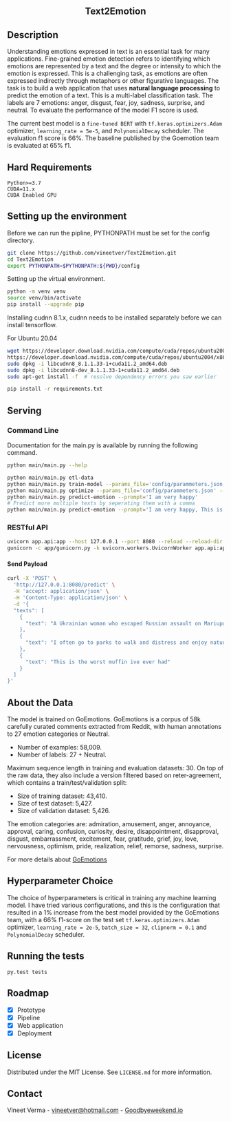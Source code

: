 <h2 align="center"> Text2Emotion </h2>


## Description
Understanding emotions expressed in text is an essential task for many applications. Fine-grained emotion detection refers to identifying which emotions are represented by a text and the degree or intensity to which the emotion is expressed. This is a challenging task, as emotions are often expressed indirectly through metaphors or other figurative languages. The task is to build a web application that uses **natural language processing** to predict the emotion of a text. This is a multi-label classification task. The labels are 7 emotions: anger, disgust, fear, joy,
sadness, surprise, and neutral. To evaluate the performance of the model F1 score is used.

The current best model is a `fine-tuned BERT` with `tf.keras.optimizers.Adam` optimizer, `learning_rate = 5e-5`,
and `PolynomialDecay` scheduler. The evaluation f1 score is 66%. The baseline published by the Goemotion team is evaluated at 65% f1.

## Hard Requirements

    Python>=3.7
    CUDA=11.x
    CUDA Enabled GPU


## Setting up the environment

Before we can run the pipline, PYTHONPATH must be set for the config directory.

```bash
git clone https://github.com/vineetver/Text2Emotion.git
cd Text2Emotion
export PYTHONPATH=$PYTHONPATH:${PWD}/config
```
Setting up the virtual environment.

```bash
python -m venv venv
source venv/bin/activate
pip install --upgrade pip
```

Installing cudnn 8.1.x, cudnn needs to be installed separately before we can install tensorflow.

For Ubuntu 20.04

```bash
wget https://developer.download.nvidia.com/compute/cuda/repos/ubuntu2004/x86_64/libcudnn8_8.1.1.33-1+cuda11.2_amd64.deb
https://developer.download.nvidia.com/compute/cuda/repos/ubuntu2004/x86_64/libcudnn8-dev_8.1.1.33-1+cuda11.2_amd64.deb
sudo dpkg -i libcudnn8_8.1.1.33-1+cuda11.2_amd64.deb
sudo dpkg -i libcudnn8-dev_8.1.1.33-1+cuda11.2_amd64.deb
sudo apt-get install -f  # resolve dependency errors you saw earlier
```

```bash
pip install -r requirements.txt
```
## Serving

### Command Line

Documentation for the main.py is available by running the following command.

```bash
python main/main.py --help
```

```bash
python main/main.py etl-data
python main/main.py train-model --params_file='config/parammeters.json' --experiment_name='fine-tuned-bert' --run_name='PolynomailDecay'
python main/main.py optimize --params_file='config/parammeters.json' --experiment_name='optimization' --n_trials=10
python main/main.py predict-emotion --prompt='I am very happy'
# Predict more multiple texts by seperating them with a comma
python main/main.py predict-emotion --prompt='I am very happy, This is the worst muffin ive ever had'
```

### RESTful API

```bash
uvicorn app.api:app --host 127.0.0.1 --port 8080 --reload --reload-dir src --reload-dir app  # dev
gunicorn -c app/gunicorn.py -k uvicorn.workers.UvicornWorker app.api:app  # production
```

#### Send Payload

```bash
curl -X 'POST' \
  'http://127.0.0.1:8080/predict' \
  -H 'accept: application/json' \
  -H 'Content-Type: application/json' \
  -d '{
  "texts": [
    {
      "text": "A Ukrainian woman who escaped Russian assault on Mariupol says troops were targeting apartment buildings as if they were playing a computer game"
    },
    {
      "text": "I often go to parks to walk and distress and enjoy nature"
    },
    {
      "text": "This is the worst muffin ive ever had"
    }
  ]
}'
```

## About the Data

The model is trained on GoEmotions. GoEmotions is a corpus of 58k carefully curated comments extracted from Reddit, with
human annotations to 27 emotion categories or Neutral.

- Number of examples: 58,009.
- Number of labels: 27 + Neutral.

Maximum sequence length in training and evaluation datasets: 30.
On top of the raw data, they also include a version filtered based on reter-agreement, which contains a
train/test/validation split:

- Size of training dataset: 43,410.
- Size of test dataset: 5,427.
- Size of validation dataset: 5,426.

The emotion categories are: admiration, amusement, anger, annoyance, approval, caring, confusion, curiosity, desire,
disappointment, disapproval, disgust, embarrassment, excitement, fear, gratitude, grief, joy, love, nervousness,
optimism, pride, realization, relief, remorse, sadness, surprise.

For more details about [GoEmotions](https://github.com/google-research/google-research/tree/master/goemotions)

## Hyperparameter Choice

The choice of hyperparameters is critical in training any machine learning model. I have tried various configurations, and this is the configuration that resulted in a 1% increase from the best model provided by the GoEmotions team, with a 66% f1-score on the test set `tf.keras.optimizers.Adam` optimizer, `learning_rate = 2e-5`, `batch_size = 32`, `clipnorm = 0.1` and `PolynomialDecay` scheduler.

## Running the tests

    py.test tests

## Roadmap

- [x] Prototype
- [x] Pipeline
- [x] Web application
- [x] Deployment

## License

Distributed under the MIT License. See `LICENSE.md` for more information.

## Contact

Vineet Verma - vineetver@hotmail.com - [Goodbyeweekend.io](https://www.goodbyeweekend.io/)
